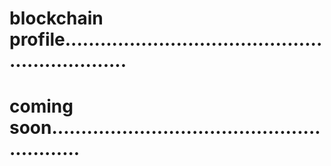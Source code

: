 # blockchain profile................................................................
# coming soon..........................................................

